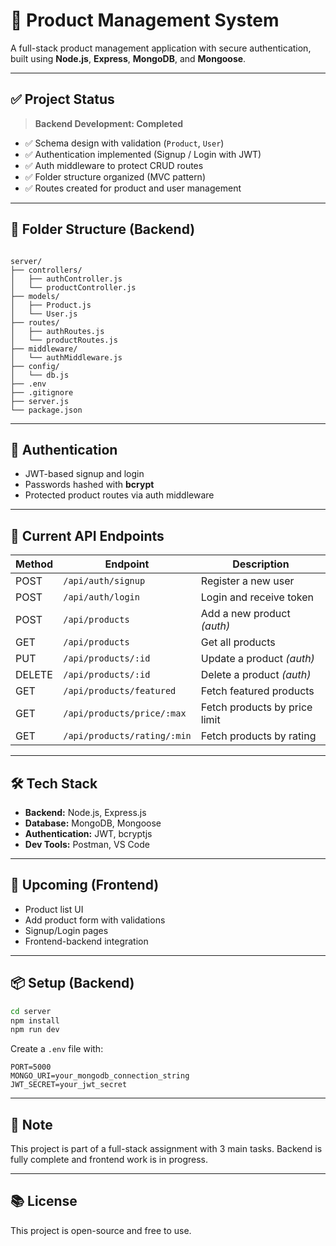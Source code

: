 # 🛒 Product Management System

A full-stack product management application with secure authentication, built using **Node.js**, **Express**, **MongoDB**, and **Mongoose**.

---

## ✅ Project Status

> **Backend Development: Completed**

- ✅ Schema design with validation (`Product`, `User`)
- ✅ Authentication implemented (Signup / Login with JWT)
- ✅ Auth middleware to protect CRUD routes
- ✅ Folder structure organized (MVC pattern)
- ✅ Routes created for product and user management

---

## 📁 Folder Structure (Backend)

```

server/
├── controllers/
│   ├── authController.js
│   └── productController.js
├── models/
│   ├── Product.js
│   └── User.js
├── routes/
│   ├── authRoutes.js
│   └── productRoutes.js
├── middleware/
│   └── authMiddleware.js
├── config/
│   └── db.js
├── .env
├── .gitignore
├── server.js
└── package.json

````

---

## 🔐 Authentication

- JWT-based signup and login
- Passwords hashed with **bcrypt**
- Protected product routes via auth middleware

---

## 🧪 Current API Endpoints

| Method | Endpoint                         | Description                    |
|--------|----------------------------------|--------------------------------|
| POST   | `/api/auth/signup`               | Register a new user           |
| POST   | `/api/auth/login`                | Login and receive token       |
| POST   | `/api/products`                  | Add a new product *(auth)*    |
| GET    | `/api/products`                  | Get all products              |
| PUT    | `/api/products/:id`              | Update a product *(auth)*     |
| DELETE | `/api/products/:id`              | Delete a product *(auth)*     |
| GET    | `/api/products/featured`         | Fetch featured products       |
| GET    | `/api/products/price/:max`       | Fetch products by price limit |
| GET    | `/api/products/rating/:min`      | Fetch products by rating      |

---

## 🛠️ Tech Stack

- **Backend:** Node.js, Express.js
- **Database:** MongoDB, Mongoose
- **Authentication:** JWT, bcryptjs
- **Dev Tools:** Postman, VS Code

---

## 🚧 Upcoming (Frontend)

- Product list UI
- Add product form with validations
- Signup/Login pages
- Frontend-backend integration

---

## 📦 Setup (Backend)

```bash
cd server
npm install
npm run dev
````

Create a `.env` file with:

```
PORT=5000
MONGO_URI=your_mongodb_connection_string
JWT_SECRET=your_jwt_secret
```

---

## 📌 Note

This project is part of a full-stack assignment with 3 main tasks. Backend is fully complete and frontend work is in progress.

---

## 📚 License

This project is open-source and free to use.

```